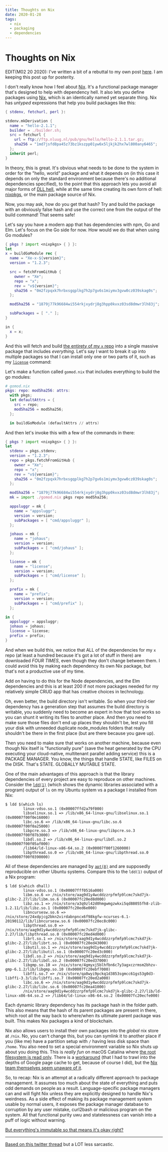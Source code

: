 ```yaml
---
title: Thoughts on Nix
date: 2020-01-28
tags:
  - nix
  - packaging
  - dependencies
---
```


# Thoughts on Nix

EDIT(M02 20 2020): I've written a bit of a rebuttal to my own post
[here](https://christine.website/blog/i-was-wrong-about-nix-2020-02-10). I am
keeping this post up for posterity.

I don't really know how I feel about [Nix][nix]. It's a functional package
manager that's designed to help with dependency hell. It also lets you define
packages using [Nix][nixlang], which is an identically named yet separate thing.
Nix has _untyped_ expressions that help you build packages like this:

[nix]: https://nixos.org/nix/
[nixlang]: https://nixos.org/nix/manual/#chap-writing-nix-expressions

```nix
{ stdenv, fetchurl, perl }:

stdenv.mkDerivation {
  name = "hello-2.1.1";
  builder = ./builder.sh;
  src = fetchurl {
    url = ftp://ftp.nluug.nl/pub/gnu/hello/hello-2.1.1.tar.gz;
    sha256 = "1md7jsfd8pa45z73bz1kszpp01yw6x5ljkjk2hx7wl800any6465";
  };
  inherit perl;
}
```

In theory, this is great. It's obvious what needs to be done to the system in
order for the "hello, world" package and what it depends on (in this case it
depends on only the standard environment because there's no additional
dependencies specified), to the point that this approach lets you avoid all
major forms of [DLL hell][dllhell], while at the same time creating its own form
of hell: [nixpkgs][nixpkgs], or the main package source of Nix.

[dllhell]: https://en.wikipedia.org/wiki/DLL_Hell
[nixpkgs]: https://nixos.org/nixpkgs/manual/

Now, you may ask, how do you get that hash? Try and build the package with an
obviously false hash and use the correct one from the output of the build
command! That seems safe!

Let's say you have a modern app that has dependencies with npm, Go and Elm.
Let's focus on the Go side for now. How would we do that when using Go modules?

```nix
{ pkgs ? import <nixpkgs> { } }:
let
x = buildGoModule rec {
  name = "Xe-x-${version}";
  version = "1.2.3";

  src = fetchFromGitHub {
    owner = "Xe";
    repo = "x";
    rev = "v${version}";
    sha256 = "0m2fzpqxk7hrbxsgqplkg7h2p7gv6s1miymv3gvw0cz039skag0s";
  };

  modSha256 = "1879j77k96684wi554rkjxydrj8g3hpp0kvxz03sd8dmwr3lh83j"; 

  subPackages = [ "." ]; 
}

in {
  x = x;
}
```

And this will fetch and build [the entirety of my `x` repo][Xex] into a single
massive package that includes _everything_. Let's say I want to break it up into
multiple packages so that I can install only one or two parts of it, such as my
[`license`][Xelicense] command:

[Xex]: https://github.com/Xe/x
[Xelicense]: https://github.com/Xe/x/blob/master/cmd/license/main.go

Let's make a function called `gomod.nix` that includes everything to build the
go modules:

```nix
# gomod.nix
pkgs: repo: modSha256: attrs:
  with pkgs;
  let defaultAttrs = {
    src = repo;
    modSha256 = modSha256;
  };

  in buildGoModule (defaultAttrs // attrs)
```

And then let's invoke this with a few of the commands in there:

```nix
{ pkgs ? import <nixpkgs> { } }:
let
  stdenv = pkgs.stdenv;
  version = "1.2.3";
  repo = pkgs.fetchFromGitHub {
    owner = "Xe";
    repo = "x";
    rev = "v${version}";
    sha256 = "0m2fzpqxk7hrbxsgqplkg7h2p7gv6s1miymv3gvw0cz039skag0s";
  };

  modSha256 = "1879j77k96684wi554rkjxydrj8g3hpp0kvxz03sd8dmwr3lh83j";
  mk = import ./gomod.nix pkgs repo modSha256;

  appsluggr = mk {
    name = "appsluggr";
    version = version;
    subPackages = [ "cmd/appsluggr" ];
  };

  johaus = mk {
    name = "johaus";
    version = version;
    subPackages = [ "cmd/johaus" ];
  };

  license = mk {
    name = "license";
    version = version;
    subPackages = [ "cmd/license" ];
  };

  prefix = mk {
    name = "prefix";
    version = version;
    subPackages = [ "cmd/prefix" ];
  };

in {
  appsluggr = appsluggr;
  johaus = johaus;
  license = license;
  prefix = prefix;
}
```

And when we build this, we notice that ALL of the dependencies for my `x` repo
(at least a hundred because it's got a lot of stuff in there) are downloaded
_FOUR TIMES_, even though they don't change between them. I could avoid this by
making each dependency its own Nix package, but that's not a productive use of
my time.

Add on having to do this for the Node dependencies, and the Elm dependencies and
this is at least 200 if not more packages needed for my relatively simple CRUD
app that has creative choices in technology.

Oh, even better, the build directory isn't writable. So when your third-tier
dependency has a generation step that assumes the build directory is writable,
you suddenly need to become an expert in how that tool works so you can shunt it
writing its files to another place. And then you need to make sure those files
don't end up places they shouldn't be, lest you fill your disk with unneeded
duplicate node\_modules folders that really shouldn't be there in the first
place (but are there because you gave up).

Then you need to make sure that works on another machine, because even though
Nix itself is "functionally pure" (save the heat generated by the CPU executing
your cloud-native, multitenant parallel adding service) this is a PACKAGE
MANAGER. You know, the things that handle STATE, like FILES on the DISK. That's
STATE. GLOBALLY MUTABLE STATE.

One of the main advantages of this approach is that the library dependencies of
every project are easy to reproduce on other machines. Consider the
[`ldd(1)`][ldd1] (which shows the dynamic libraries associated with a program)
output of `ls` on my Ubuntu system vs a package I installed from Nix:

[ldd1]: http://man7.org/linux/man-pages/man1/ldd.1.html

```console
$ ldd $(which ls)
        linux-vdso.so.1 (0x00007ffd2a79f000)
        libselinux.so.1 => /lib/x86_64-linux-gnu/libselinux.so.1 (0x00007f00f0e16000)
        libc.so.6 => /lib/x86_64-linux-gnu/libc.so.6 (0x00007f00f0a25000)
        libpcre.so.3 => /lib/x86_64-linux-gnu/libpcre.so.3 (0x00007f00f07b3000)
        libdl.so.2 => /lib/x86_64-linux-gnu/libdl.so.2 (0x00007f00f05af000)
        /lib64/ld-linux-x86-64.so.2 (0x00007f00f1260000)
        libpthread.so.0 => /lib/x86_64-linux-gnu/libpthread.so.0 (0x00007f00f0390000)
```

All of these dependencies are managed by [`apt(8)`][apt8] and are supposedly
reproducible on other Ubuntu systems. Compare this to the `ldd(1)` output of a
Nix program:

[apt8]: http://manpages.ubuntu.com/manpages/bionic/man8/apt.8.html

```
$ ldd $(which dhall)
        linux-vdso.so.1 (0x00007fff0516a000)
        libm.so.6 => /nix/store/aag9d1y4wcddzzrpfmfp9lcmc7skd7jk-glibc-2.27/lib/libm.so.6 (0x00007fc20ed8d000)
        libz.so.1 => /nix/store/a3q9zl42d0hmgwmgzwkxi5qd88055fh8-zlib-1.2.11/lib/libz.so.1 (0x00007fc20ed6e000)
        libncursesw.so.6 => /nix/store/24xdpjcg2bkn2virdabnpncx6f98kgfw-ncurses-6.1-20190112/lib/libncursesw.so.6 (0x00007fc20ec8c000)
        libpthread.so.0 => /nix/store/aag9d1y4wcddzzrpfmfp9lcmc7skd7jk-glibc-2.27/lib/libpthread.so.0 (0x00007fc20ed4d000)
        librt.so.1 => /nix/store/aag9d1y4wcddzzrpfmfp9lcmc7skd7jk-glibc-2.27/lib/librt.so.1 (0x00007fc20ed43000)
        libutil.so.1 => /nix/store/aag9d1y4wcddzzrpfmfp9lcmc7skd7jk-glibc-2.27/lib/libutil.so.1 (0x00007fc20ed3c000)
        libdl.so.2 => /nix/store/aag9d1y4wcddzzrpfmfp9lcmc7skd7jk-glibc-2.27/lib/libdl.so.2 (0x00007fc20ed37000)
        libgmp.so.10 => /nix/store/4gmyxj5blhfbn6c7y3agxczrmsm2bhzv-gmp-6.1.2/lib/libgmp.so.10 (0x00007fc20ebf7000)
        libffi.so.7 => /nix/store/qa8wyi9pckq1d3853sgmcc61gs53g0d3-libffi-3.3/lib/libffi.so.7 (0x00007fc20ed2a000)
        libc.so.6 => /nix/store/aag9d1y4wcddzzrpfmfp9lcmc7skd7jk-glibc-2.27/lib/libc.so.6 (0x00007fc20ea41000)
        /nix/store/aag9d1y4wcddzzrpfmfp9lcmc7skd7jk-glibc-2.27/lib/ld-linux-x86-64.so.2 => /lib64/ld-linux-x86-64.so.2 (0x00007fc20ecfe000)
```

Each dynamic library dependency has its package hash in the folder path. This
also means that the hash of its parent packages are present in there, which root
all the way back to where/when its ultimate parent package was built. This makes
Nix packages a kind of blockchain.

Nix also allows users to install their own packages into the _global_ nix store
at `/nix`. No, you can't change this, but you can symlink it to another place if
you (like me) have a partition setup with `/` having less disk space than
`/home`. You also need to set a special environment variable so Nix shuts up
about you doing this. This is _really fun_ on macOS Catalina where [the root
filesystem is read only][catalinareadonly]. There is a
[workaround][nixcatalinahack] (that I had to trawl into the depths of Google
page cache to get, because of course I did), but the [Nix team themselves seem
unaware of it][nixcatalinabug]. 

[catalinareadonly]: https://support.apple.com/en-ca/HT210650
[nixcatalinahack]: https://webcache.googleusercontent.com/search?q=cache:lbaImO5JBJ4J:https://tutorials.technology/tutorials/using-nix-with-catalina.html+&cd=3&hl=en&ct=clnk&gl=ca
[nixcatalinabug]: https://github.com/NixOS/nix/issues/2925

So, to recap: Nix is an attempt at a radically different approach to package
management. It assumes too much about the state of everything and puts odd
demands on people as a result. Language-specific package managers can and will
fight Nix unless they are explicitly designed to handle Nix's weirdness. As a
side effect of making its package management system usable by normal users, it
exposes the package manager database to corruption by any user mistake,
curl2bash or malicious program on the system. All that functional purity uwu and
statelessness can vanish into a puff of logic without warning.

[But everything's immutable so that means it's okay
right?](https://utcc.utoronto.ca/~cks/space/blog/tech/RealWorldIsMutable)

---

[Based on this twitter
thread](https://twitter.com/theprincessxena/status/1221949146787209216?s=21) but
a LOT less sarcastic.
